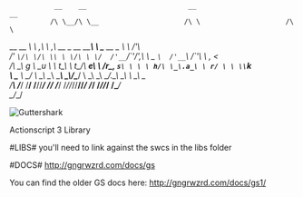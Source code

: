                __    __                         __                       __         
              /\ \__/\ \__                     /\ \                     /\ \        
   __   __  __\ \ ,_\ \ ,_\    __   _ __   ____\ \ \___      __     _ __\ \ \/'\    
 /'_ `\/\ \/\ \\ \ \/\ \ \/  /'__`\/\`'__\/',__\\ \  _ `\  /'__`\  /\`'__\ \ , <    
/\ \_\ g \ \_u \\ \ t_\ \ t_/\  __e\ \ \/r\__, `s\ \ \ \ h/\ \_\.a_\ \ r/ \ \ \\`k  
\ \____ \ \____/ \ \__\\ \__\ \____\\ \_\\/\____/ \ \_\ \_\ \__/.\_\\ \_\  \ \_\ \_\
 \/____\ \/___/   \/__/ \/__/\/____/ \/_/ \/___/   \/_/\/_/\/__/\/_/ \/_/   \/_/\/_/
   /\____/                                                                          
   \_/__/                                                                           

![Guttershark](http://gngrwzrd.com/images/guttershark/logo.jpg "Guttershark")

Actionscript 3 Library

#LIBS#
you'll need to link against the swcs in the libs folder

#DOCS#
http://gngrwzrd.com/docs/gs

You can find the older GS docs here:
http://gngrwzrd.com/docs/gs1/